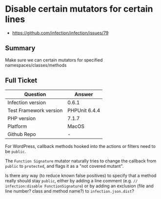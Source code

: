 # Disable certain mutators for certain lines

* https://github.com/infection/infection/issues/79

## Summary
Make sure we can certain mutators for specified namespaces/classes/methods

## Full Ticket

| Question    | Answer
| ------------| ---------------
| Infection version | 0.6.1
| Test Framework version | PHPUnit 6.4.4
| PHP version | 7.1.7
| Platform    | MacOS
| Github Repo | -

For WordPress, callback methods hooked into the actions or filters need to be `public`.

The `Function Signature` mutator naturally tries to change the callback from `public` to `protected`, and flags it as a "not covered mutant".

Is there any way (to reduce known false positives) to specify that a method really should stay `public`, either by adding a line comment (e.g. `// infection:disable FunctionSignature`) or by adding an exclusion (file and line number? class and method name?) to `infection.json.dist`?

